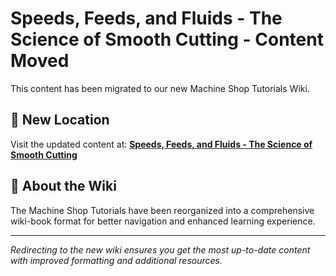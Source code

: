# Speeds, Feeds, and Fluids - The Science of Smooth Cutting - Content Moved

This content has been migrated to our new Machine Shop Tutorials Wiki.

## 📍 New Location

Visit the updated content at:
**[Speeds, Feeds, and Fluids - The Science of Smooth Cutting](https://jonilsson.github.io/machine-shop-tutorials/drill_press/speeds_feeds_fluids/)**

## 🔧 About the Wiki

The Machine Shop Tutorials have been reorganized into a comprehensive
wiki-book format for better navigation and enhanced learning experience.

---

*Redirecting to the new wiki ensures you get the most up-to-date content
with improved formatting and additional resources.*